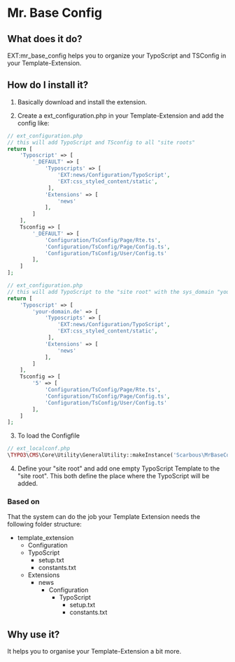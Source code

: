 Mr. Base Config
=========

## What does it do?

EXT:mr_base_config helps you to organize your TypoScript and TSConfig in your Template-Extension.

## How do I install it?

1. Basically download and install the extension.

2. Create a ext_configuration.php in your Template-Extension and add the config like:
```php
// ext_configuration.php
// this will add TypoScript and TSconfig to all "site roots"
return [
	'Typoscript' => [
		'_DEFAULT' => [
		    'Typoscripts' => [
		        'EXT:news/Configuration/TypoScript',
		        'EXT:css_styled_content/static',
		     ],
			'Extensions' => [
				'news'
			],
        ]
	],
	Tsconfig => [
	    '_DEFAULT' => [
            'Configuration/TsConfig/Page/Rte.ts',
            'Configuration/TsConfig/Page/Config.ts',
            'Configuration/TsConfig/User/Config.ts'
        ],
	]
];
```

```php
// ext_configuration.php
// this will add TypoScript to the "site root" with the sys_domain "your-domain.de" and TSconfig to the page "5"
return [
	'Typoscript' => [
		'your-domain.de' => [
		    'Typoscripts' => [
		        'EXT:news/Configuration/TypoScript',
		        'EXT:css_styled_content/static',
		     ],
			'Extensions' => [
				'news'
			],
        ]
	],
	Tsconfig => [
	    '5' => [
            'Configuration/TsConfig/Page/Rte.ts',
            'Configuration/TsConfig/Page/Config.ts',
            'Configuration/TsConfig/User/Config.ts'
        ],
	]
];
```

3. To load the Configfile
```php
// ext_localconf.php
\TYPO3\CMS\Core\Utility\GeneralUtility::makeInstance('Scarbous\MrBaseConfig\Service\TemplatConfigService', $_EXTKEY);
```

4. Define your "site root" and add one empty TypoScript Template to the "site root".
This both define the place where the TypoScript will be added.

### Based on

That the system can do the job your Template Extension needs the following folder structure:

* template_extension
  *  Configuration
    * TypoScript
      * setup.txt
      * constants.txt
  * Extensions
    * news
      * Configuration
        * TypoScript
          * setup.txt
          * constants.txt

## Why use it?

It helps you to organise your Template-Extension a bit more.
